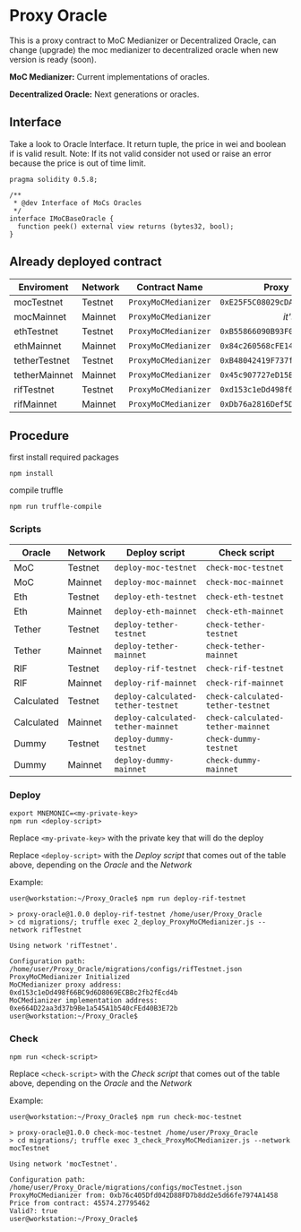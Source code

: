 # Proxy Oracle

This is a proxy contract to MoC Medianizer or Decentralized Oracle, can change (upgrade) the moc medianizer to decentralized oracle
when new version is ready (soon).

**MoC Medianizer:** Current implementations of oracles.

**Decentralized Oracle:** Next generations or oracles.


## Interface

Take a look to Oracle Interface. It return tuple, the price in wei and boolean if is valid result.
Note: If its not valid consider not used or raise an error because the price is out of time limit.

```
pragma solidity 0.5.8;

/**
 * @dev Interface of MoCs Oracles
 */
interface IMoCBaseOracle {
  function peek() external view returns (bytes32, bool);
}
```

## Already deployed contract

| Enviroment    | Network | Contract Name        | Proxy Contract Address                       | Implementation Contract Address              |
| ------------- | ------- | :------------------: | :------------------------------------------: | :------------------------------------------: |
| mocTestnet    | Testnet | `ProxyMoCMedianizer` | `0xE25F5C08029cDAA3F86e782D79aC3B4578bFaa64` | `0x5604d381E745907Ca0fd50d952B1e88C5B7Ab8DC` |
| mocMainnet    | Mainnet | `ProxyMoCMedianizer` | *it's still pending*                         | *it's still pending*                         |
| ethTestnet    | Testnet | `ProxyMoCMedianizer` | `0xB55866090B93F00a9d7C725D906ea55dBDA3e8D7` | `0x8e2fea7a925f5F7aF7006e351289Fcd0135B1d76` |
| ethMainnet    | Mainnet | `ProxyMoCMedianizer` | `0x84c260568cFE148dBcFb4C8cc62C4e0b6d998F91` | `0xbCb80B5551e56B7241275211068d3f56615E4590` |
| tetherTestnet | Testnet | `ProxyMoCMedianizer` | `0xB48042419F737f831E93605048B85D1964822269` | `0xEF8e441B577B4e797F485AE684Eb5D5106Cc55Ad` |
| tetherMainnet | Mainnet | `ProxyMoCMedianizer` | `0x45c907727eD15Bd901560Ff439293E6b89de877e` | `0xc78599497c42245627C69cc7CBb27F95Bb2B9646` |
| rifTestnet    | Testnet | `ProxyMoCMedianizer` | `0xd153c1eDd498f66BC9d6D8069ECBBc2fb2fEcd4b` | `0xe664D22aa3d37b9Be1a545A1b540cFEd40B3E72b` |
| rifMainnet    | Mainnet | `ProxyMoCMedianizer` | `0xDb76a2816Def5Dd206Ba0A8a50b7b57f414ef17D` | `0x997eF33BE0D599AB3Df4792039a14fb3cF3CAEaC` |

## Procedure 

first install required packages

```
npm install
```

compile truffle

```
npm run truffle-compile
```

### Scripts

| Oracle     | Network | Deploy script                      | Check script                      |
| ---------- | ------- | ---------------------------------- | --------------------------------- |
| MoC        | Testnet | `deploy-moc-testnet`               | `check-moc-testnet`               |
| MoC        | Mainnet | `deploy-moc-mainnet`               | `check-moc-mainnet`               |
| Eth        | Testnet | `deploy-eth-testnet`               | `check-eth-testnet`               |
| Eth        | Mainnet | `deploy-eth-mainnet`               | `check-eth-mainnet`               |
| Tether     | Testnet | `deploy-tether-testnet`            | `check-tether-testnet`            |
| Tether     | Mainnet | `deploy-tether-mainnet`            | `check-tether-mainnet`            |
| RIF        | Testnet | `deploy-rif-testnet`               | `check-rif-testnet`               |
| RIF        | Mainnet | `deploy-rif-mainnet`               | `check-rif-mainnet`               |
| Calculated | Testnet | `deploy-calculated-tether-testnet` | `check-calculated-tether-testnet` |
| Calculated | Mainnet | `deploy-calculated-tether-mainnet` | `check-calculated-tether-mainnet` | 
| Dummy      | Testnet | `deploy-dummy-testnet`             | `check-dummy-testnet`             |
| Dummy      | Mainnet | `deploy-dummy-mainnet`             | `check-dummy-mainnet`             |

### Deploy

```
export MNEMONIC=<my-private-key>
npm run <deploy-script>
```

Replace `<my-private-key>` with the private key that will do the deploy

Replace `<deploy-script>` with the *Deploy script* that comes out of the table above, depending on the *Oracle* and the *Network*

Example:

```
user@workstation:~/Proxy_Oracle$ npm run deploy-rif-testnet

> proxy-oracle@1.0.0 deploy-rif-testnet /home/user/Proxy_Oracle
> cd migrations/; truffle exec 2_deploy_ProxyMoCMedianizer.js --network rifTestnet

Using network 'rifTestnet'.

Configuration path:  /home/user/Proxy_Oracle/migrations/configs/rifTestnet.json
ProxyMoCMedianizer Initialized
MoCMedianizer proxy address:  0xd153c1eDd498f66BC9d6D8069ECBBc2fb2fEcd4b
MoCMedianizer implementation address:  0xe664D22aa3d37b9Be1a545A1b540cFEd40B3E72b
user@workstation:~/Proxy_Oracle$
```

### Check

```
npm run <check-script>
```

Replace `<check-script>` with the *Check script* that comes out of the table above, depending on the *Oracle* and the *Network*

Example:

```
user@workstation:~/Proxy_Oracle$ npm run check-moc-testnet

> proxy-oracle@1.0.0 check-moc-testnet /home/user/Proxy_Oracle
> cd migrations/; truffle exec 3_check_ProxyMoCMedianizer.js --network mocTestnet

Using network 'mocTestnet'.

Configuration path:  /home/user/Proxy_Oracle/migrations/configs/mocTestnet.json
ProxyMoCMedianizer from: 0xb76c405Dfd042D88FD7b8dd2e5d66fe7974A1458
Price from contract: 45574.27795462
Valid?: true
user@workstation:~/Proxy_Oracle$
```

